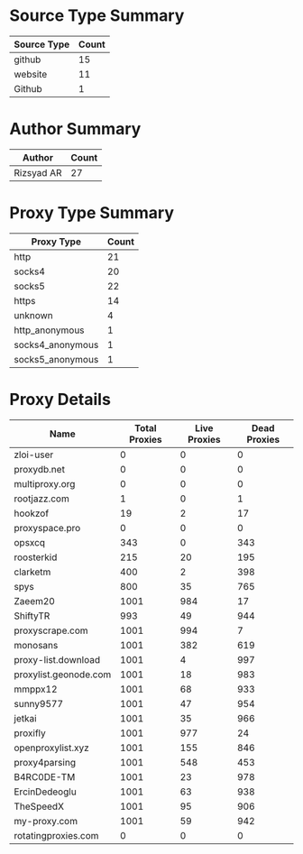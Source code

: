 # Source Type Summary

| Source Type | Count |
|-------------|-------|
| github | 15 |
| website | 11 |
| Github | 1 |


# Author Summary

| Author | Count |
|--------|-------|
| Rizsyad AR | 27 |


# Proxy Type Summary

| Proxy Type | Count |
|------------|-------|
| http | 21 |
| socks4 | 20 |
| socks5 | 22 |
| https | 14 |
| unknown | 4 |
| http_anonymous | 1 |
| socks4_anonymous | 1 |
| socks5_anonymous | 1 |


# Proxy Details

| Name | Total Proxies | Live Proxies | Dead Proxies |
|------|---------------|--------------|---------------|
| zloi-user | 0 | 0 | 0 |
| proxydb.net | 0 | 0 | 0 |
| multiproxy.org | 0 | 0 | 0 |
| rootjazz.com | 1 | 0 | 1 |
| hookzof | 19 | 2 | 17 |
| proxyspace.pro | 0 | 0 | 0 |
| opsxcq | 343 | 0 | 343 |
| roosterkid | 215 | 20 | 195 |
| clarketm | 400 | 2 | 398 |
| spys | 800 | 35 | 765 |
| Zaeem20 | 1001 | 984 | 17 |
| ShiftyTR | 993 | 49 | 944 |
| proxyscrape.com | 1001 | 994 | 7 |
| monosans | 1001 | 382 | 619 |
| proxy-list.download | 1001 | 4 | 997 |
| proxylist.geonode.com | 1001 | 18 | 983 |
| mmppx12 | 1001 | 68 | 933 |
| sunny9577 | 1001 | 47 | 954 |
| jetkai | 1001 | 35 | 966 |
| proxifly | 1001 | 977 | 24 |
| openproxylist.xyz | 1001 | 155 | 846 |
| proxy4parsing | 1001 | 548 | 453 |
| B4RC0DE-TM | 1001 | 23 | 978 |
| ErcinDedeoglu | 1001 | 63 | 938 |
| TheSpeedX | 1001 | 95 | 906 |
| my-proxy.com | 1001 | 59 | 942 |
| rotatingproxies.com | 0 | 0 | 0 |
